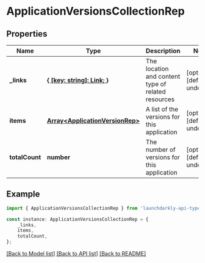 # ApplicationVersionsCollectionRep


## Properties

Name | Type | Description | Notes
------------ | ------------- | ------------- | -------------
**_links** | [**{ [key: string]: Link; }**](Link.md) | The location and content type of related resources | [optional] [default to undefined]
**items** | [**Array&lt;ApplicationVersionRep&gt;**](ApplicationVersionRep.md) | A list of the versions for this application | [optional] [default to undefined]
**totalCount** | **number** | The number of versions for this application | [optional] [default to undefined]

## Example

```typescript
import { ApplicationVersionsCollectionRep } from 'launchdarkly-api-typescript';

const instance: ApplicationVersionsCollectionRep = {
    _links,
    items,
    totalCount,
};
```

[[Back to Model list]](../README.md#documentation-for-models) [[Back to API list]](../README.md#documentation-for-api-endpoints) [[Back to README]](../README.md)
